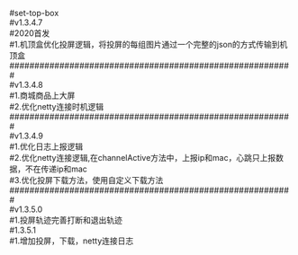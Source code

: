 #set-top-box</br>
#v1.3.4.7</br>
#2020首发</br>
#1.机顶盒优化投屏逻辑，将投屏的每组图片通过一个完整的json的方式传输到机顶盒</br>
#########################################################</br>
#v1.3.4.8</br>
#1.商城商品上大屏</br>
#2.优化netty连接时机逻辑</br>
#########################################################</br>
#v1.3.4.9</br>
#1.优化日志上报逻辑</br>
#2.优化netty连接逻辑,在channelActive方法中，上报ip和mac，心跳只上报数据，不在传递ip和mac</br>
#3.优化投屏下载方法，使用自定义下载方法</br>
#########################################################</br>
#v1.3.5.0</br>
#1.投屏轨迹完善打断和退出轨迹</br>
#1.3.5.1</br>
#1.增加投屏，下载，netty连接日志</br>

